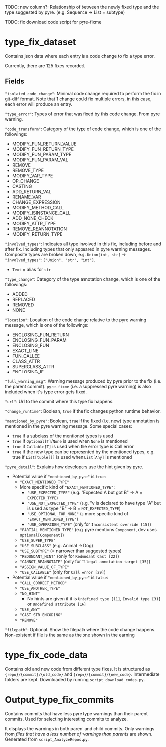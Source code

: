 TODO: new column?: Relationship of between the newly fixed type and the type suggested by pyre. (e.g. Sequence -> List = subtype)

TODO: fix download code script for pyre-fixme 
# type_fix_dataset #
Contains json data where each entry is a code change to fix a type error.

Currently, there are 125 fixes recorded.

## Fields ##
`"isolated_code_change"`: Minimal code change required to perform the fix in git-diff format. Note that 1 change could fix multiple errors, in this case, each error will produce an entry.

`"type_error"`: Types of error that was fixed by this code change. From pyre warning.

`"code_transform"`: Category of the type of code change, which is one of the followings:
- MODIFY_FUN_RETURN_VALUE
- MODIFY_FUN_RETURN_TYPE
- MODIFY_FUN_PARAM_TYPE
- MODIFY_FUN_PARAM_VAL
- REMOVE
- REMOVE_TYPE
- MODIFY_VAR_TYPE
- OP_CHANGE
- CASTING
- ADD_RETURN_VAL
- RENAME_VAR
- CHANGE_EXPRESSION
- MODIFY_METHOD_CALL
- MODIFY_ISINSTANCE_CALL
- ADD_NONE_CHECK
- MODIFY_ATTR_TYPE
- REMOVE_REANNOTATION
- MODIFY_RETURN_TYPE

`"involved_types"`: Indicates all type involved in this fix, including before and after fix. Including types that only appeared in pyre warning messages. Composite types are broken down, e.g. `Union[int, str]` -> `"involved_types":["Union", "str", "int"]`.
- `Text` = alias for `str`

`"type_change"`: Category of the type annotation change, which is one of the followings:
- ADDED
- REPLACED
- REMOVED
- NONE

`"location"`: Location of the code change relative to the pyre warning message, which is one of the followings:
- ENCLOSING_FUN_RETURN
- ENCLOSING_FUN_PARAM
- ENCLOSING_FUN
- EXACT_LINE
- FUN_CALLEE
- CLASS_ATTR
- SUPERCLASS_ATTR
- ENCLOSING_IF

`"full_warning_msg"`: Warning message produced by pyre prior to the fix (i.e. the parent commit). `pyre-fixme` (i.e. a suppressed pyre warning) is also included when it's type error gets fixed.

`"url"`: Url to the commit where this type fix happens. 

`"change_runtime"`: Boolean, `true` if the fix changes python runtime behavior.

`"mentioned_by_pyre"`: Boolean, `true` if the fixed (i.e. new) type annotation is mentioned in the pyre warning message. Some special cases:
- `true` if a subclass of the mentioned types is used
- `true` if `Optional[T]`/`None` is used when `None` is mentioned
- `true` if `Callable[T]` is used when the error type is Call error
- `true` if the new type can be represented by the mentioned types, e.g. true if `List[tuple[]]` is used when `List[Any]` is mentioned

`"pyre_detail"`: Explains how developers use the hint given by pyre. 
- Potential value if `"mentioned_by_pyre"` is `true`:
  - `"EXACT_MENTIONED_TYPE"`
  - More specific kind of `"EXACT_MENTIONED_TYPE"`:
    - `"USE_EXPECTED_TYPE"` (e.g. "Expected A but got B" -> A = `EXPECTED_TYPE`)
    - `"USE_NOT_EXPECTED_TYPE"` (e.g. "v is declared to have type "A" but is used as type "B" -> B = `NOT_EXPECTED_TYPE`)
    - `"USE_OPTIONAL_FOR_NONE"` (a more specific kind of `"EXACT_MENTIONED_TYPE"`)
    - `"USE_OVERRIDEN_TYPE"` (only for `Inconsistent override [15]`)
  - `"PARTIAL_MENTIONED_TYPE"` (e.g. pyre mentions `Component`, dev uses `Optional[Component]`)
  - `"USE_SUPER_TYPE"`
  - `"USE_SUBCLASS"` (e.g. Animal -> Dog)
  - `"USE_SUBTYPE"` (= narrower than suggested types)
  - `"REDUNDANT_HINT"` (only for `Redundant Cast [22]`)
  - `"CANNOT_REANNOTATE"` (only for `Illegal annotation target [35]`)
  - `"ASSIGN_VALUE_OF_TYPE"`
  - `"USE_CALLABLE"` (only for `Call error [29]`)
- Potential value if `"mentioned_by_pyre"` is `false`:
  - `"CALL_CORRECT_METHOD"`
  - `"USE_ANOTHER_TYPE"`
  - `"NO_HINT"`
    - No hints are given if it is `Undefined type [11]`, `Invalid type [31]` or `Undefined attribute [16]`
  - `"USE_ANY"`
  - `"CAST_STR_ENCODING"`
  - `"REMOVE"`
  <!-- - `"NO_SUGGESTION"` -->

<!-- `"custom_type"`: Boolean, `true` if a customly defined type is used, e.g. `license_formats: ElementsType = ()` with `ElementsType = Union[Sequence[T], Dict[T, float], KeysView[T]]`. -->

`"filepath"`: Optional. Show the filepath where the code change happens. Non-existent if file is the same as the one shown in the earning

# type_fix_code_data #
Contains old and new code from different type fixes. It is structured as `{repo}/{commit}/{old_code}` and `{repo}/{commit}/{new_code}`. Intermediate folders are kept. Downloaded by running `script_download_codes.py`.

# Output_type_fix_commits #
Contains commits that have less pyre type warnings than their parent commits. Used for selecting interesting commits to analyze.

It displays the warnings in both parent and child commits. Only warnings from *files that have a less number of warnings than parents* are shown. Generated from `script_AnalyzeRepos.py`.